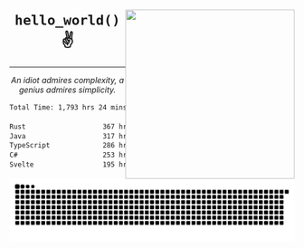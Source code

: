 <div text-align="center">
    <img src="https://i.imgur.com/h1q15Kt.gife" align="right" width="299" height="299">
    <h1 align="center"><code>hello_world()</code> ✌️</h1>
    <hr>
    <p align="center"><i>An idiot admires complexity, a genius admires simplicity.</i></p>
</div>

<!--START_SECTION:waka-->

```txt
Total Time: 1,793 hrs 24 mins

Rust                   367 hrs 12 mins ████▓░░░░░░░░░░░░░░░░░░░░   19.10 %
Java                   317 hrs 25 mins ████░░░░░░░░░░░░░░░░░░░░░   16.51 %
TypeScript             286 hrs 23 mins ███▓░░░░░░░░░░░░░░░░░░░░░   14.90 %
C#                     253 hrs 12 mins ███▒░░░░░░░░░░░░░░░░░░░░░   13.17 %
Svelte                 195 hrs 22 mins ██▓░░░░░░░░░░░░░░░░░░░░░░   10.16 %
```

<!--END_SECTION:waka-->

<picture>
  <source media="(prefers-color-scheme: dark)" srcset="https://raw.githubusercontent.com/Somfic/Somfic/main/github-contribution-grid-snake-dark.svg">
  <source media="(prefers-color-scheme: light)" srcset="https://raw.githubusercontent.com/Somfic/Somfic/main/github-contribution-grid-snake.svg">
  <img alt="github contribution grid snake animation" src="https://raw.githubusercontent.com/Somfic/Somfic/main/github-contribution-grid-snake.svg">
</picture>

